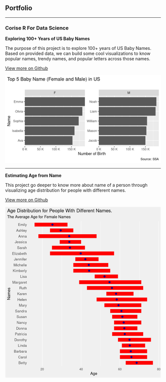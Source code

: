 ## Portfolio

---

### Corise R For Data Science 

**Exploring 100+ Years of US Baby Names**

The purpose of this project is to explore 100+ years of US Baby Names. Based on provided data, we can build some cool visualizations to know popular names, trendy names, and popular letters across those names. 

[View more on Github](https://github.com/ryanleonduty/corise-r-for-ds/blob/main/projects/project-01/project-01-explore-babynames.md)

<img src="images/question-1-visualize-1.png?raw=true"/>

---
**Estimating Age from Name**

This project go deeper to know more about name of a person through visualizing age distribution for people with different names.

[View more on Github](https://github.com/ryanleonduty/corise-r-for-ds/blob/main/projects/project-02/project-02-estimate-age-from-name.md)

<img src="images/plot-tbl-names-extended-age-1.png?raw=true"/>
